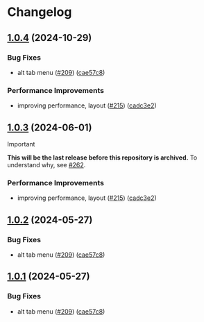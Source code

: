 # Changelog

## [1.0.4](https://github.com/npv12/gtk/compare/v1.0.3...v1.0.4) (2024-10-29)


### Bug Fixes

* alt tab menu ([#209](https://github.com/npv12/gtk/issues/209)) ([cae57c8](https://github.com/npv12/gtk/commit/cae57c80f81fd1cc40fab2655109b09fa97103b9))


### Performance Improvements

* improving performance, layout ([#215](https://github.com/npv12/gtk/issues/215)) ([cadc3e2](https://github.com/npv12/gtk/commit/cadc3e2ac24f93c6641f9f87ee5d044433c65ce7))

## [1.0.3](https://github.com/catppuccin/gtk/compare/v1.0.2...v1.0.3) (2024-06-01)

> [!IMPORTANT]
> **This will be the last release before this repository is archived.** To understand why, see [#262](https://github.com/catppuccin/gtk/issues/262).

### Performance Improvements

* improving performance, layout ([#215](https://github.com/catppuccin/gtk/issues/215)) ([cadc3e2](https://github.com/catppuccin/gtk/commit/cadc3e2ac24f93c6641f9f87ee5d044433c65ce7))

## [1.0.2](https://github.com/catppuccin/gtk/compare/v1.0.1...v1.0.2) (2024-05-27)


### Bug Fixes

* alt tab menu ([#209](https://github.com/catppuccin/gtk/issues/209)) ([cae57c8](https://github.com/catppuccin/gtk/commit/cae57c80f81fd1cc40fab2655109b09fa97103b9))

## [1.0.1](https://github.com/catppuccin/gtk/compare/v1.0.0...v1.0.1) (2024-05-27)


### Bug Fixes

* alt tab menu ([#209](https://github.com/catppuccin/gtk/issues/209)) ([cae57c8](https://github.com/catppuccin/gtk/commit/cae57c80f81fd1cc40fab2655109b09fa97103b9))
